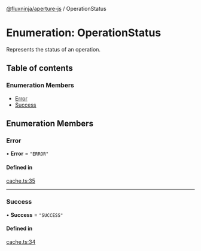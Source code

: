 [@fluxninja/aperture-js](../README.md) / OperationStatus

# Enumeration: OperationStatus

Represents the status of an operation.

## Table of contents

### Enumeration Members

- [Error](OperationStatus.md#error)
- [Success](OperationStatus.md#success)

## Enumeration Members

### Error

• **Error** = `"ERROR"`

#### Defined in

[cache.ts:35](https://github.com/fluxninja/aperture/blob/5ab1329aa/sdks/aperture-js/sdk/cache.ts#L35)

---

### Success

• **Success** = `"SUCCESS"`

#### Defined in

[cache.ts:34](https://github.com/fluxninja/aperture/blob/5ab1329aa/sdks/aperture-js/sdk/cache.ts#L34)
